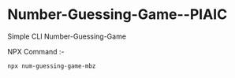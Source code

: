 # Number-Guessing-Game--PIAIC
Simple CLI Number-Guessing-Game

NPX Command :-
```sh
npx num-guessing-game-mbz
```
